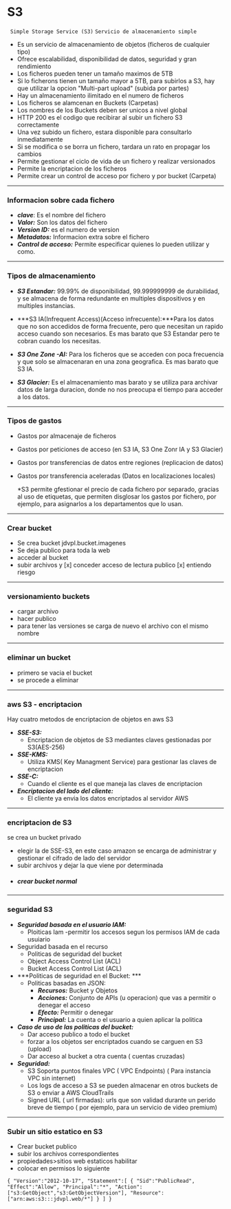 # S3

` Simple Storage Service (S3)`
`Servicio de almacenamiento simple`

* Es un servicio de almacenamiento de objetos (ficheros de cualquier tipo)
* Ofrece escalabilidad, disponibilidad de datos, seguridad y gran rendimiento
* Los ficheros pueden tener un tamaño maximos de 5TB
* Si lo ficherons tienen un tamaño mayor a 5TB, para subirlos a S3, hay que utilizar la opcion "Multi-part upload" (subida por partes)
* Hay un almacenamiento ilimitado en el numero de ficheros
* Los ficheros se alamcenan en Buckets (Carpetas)
* Los nombres de los Buckets deben ser unicos a nivel global
* HTTP 200 es el codigo que recibirar al subir un fichero S3 correctamente
* Una vez subido un fichero, estara disponible para consultarlo inmediatamente
* Si se modifica o se borra un fichero, tardara un rato en propagar los cambios
* Permite gestionar el ciclo de vida de un fichero y realizar versionados
* Permite la encriptacion de los ficheros
* Permite crear un control de acceso por fichero y por bucket (Carpeta)

---

### Informacion sobre cada fichero

* ***clave***: Es el nombre del fichero
* ***Valor:*** Son los datos del fichero
* ***Version ID:*** es el numero de version
* ***Metadatos:*** Informacion extra sobre el fichero
* ***Control de acceso:*** Permite especificar quienes lo pueden utilizar y como.

---

### Tipos de almacenamiento 

* ***S3 Estandar:*** 99.99% de disponibilidad, 99.999999999 de durabilidad, y se almacena de forma redundante en multiples dispositivos y en multiples instancias.

* ***S3 IA(Infrequent Access)(Acceso infrecuente):***Para los datos que no son accedidos de forma frecuente, pero que necesitan un rapido acceso cuando son necesarios. Es mas barato que S3 Estandar pero te cobran cuando los necesitas.

* ***S3 One Zone -AI:*** Para los ficheros que se acceden con poca frecuencia y que solo se almacenaran en una zona geografica. Es mas barato que S3 IA.

* ***S3 Glacier:*** Es el almacenamiento mas barato y se utiliza para archivar datos de larga duracion, donde no nos preocupa el tiempo para acceder a los datos.

---

### Tipos de gastos

* Gastos por almacenaje de ficheros
* Gastos por peticiones de acceso (en S3 IA, S3 One Zonr IA y S3 Glacier)
* Gastos por transferencias de datos entre regiones (replicacion de datos)
* Gastos por transferencia aceleradas (Datos en localizaciones locales)

  *S3 permite gfestionar el precio de cada fichero por separado, gracias al uso de etiquetas, que permiten disglosar los gastos por fichero, por ejemplo, para asignarlos a los  departamentos que lo usan. 


---

### Crear bucket

* Se crea bucket jdvpl.bucket.imagenes
* Se deja publico para toda la web
* acceder al bucket
* subir archivos y [x] conceder  acceso de lectura publico [x] entiendo riesgo

---

### versionamiento buckets

* cargar archivo 
* hacer publico
* para tener las versiones se carga de nuevo el archivo con el mismo nombre

---
### eliminar un bucket

* primero se vacia el bucket
* se procede a eliminar

---
### aws S3 - encriptacion

Hay cuatro metodos de encriptacion de objetos en aws S3

* ***SSE-S3:***
  * Encriptacion de objetos de S3 mediantes claves gestionadas por S3(AES-256)
* ***SSE-KMS:***
  * Utiliza KMS( Key Managment Service) para gestionar las claves de encriptacion
* ***SSE-C:***
  * Cuando el cliente es el que maneja las claves de  encriptacion
* ***Encriptacion del lado del cliente:***
  * El cliente ya envia los datos encriptados al servidor AWS

---
### encriptacion de S3

se crea un bucket privado

* elegir la de SSE-S3, en este caso amazon se encarga de administrar y gestionar el cifrado de lado del servidor
* subir archivos y dejar la que viene por determinada
* ##### crear bucket normal

---
### seguridad S3

* ***Seguridad basada en el usuario IAM:*** 
  * Ploiticas Iam -permitir los accesos segun los permisos IAM de cada usuiario
* Seguridad basada en el recurso
  * Politicas de seguridad del bucket
  * Object Access Control List (ACL)
  * Bucket Access Control List (ACL)
* ***Politicas de seguridad en el Bucket: ***
  * Politicas basadas en JSON:
    * ***Recursos:*** Bucket y Objetos
    * ***Acciones:*** Conjunto de APIs (u operacion) que vas a permitir o denegar el acceso
    * ***Efecto:*** Permitir o denegar
    * ***Principal:*** La cuenta o el usuario a quien aplicar la politica
* ***Caso de uso de las politicas del bucket:***
  * Dar acceso publico a todo el bucket
  * forzar a los objetos ser encriptados cuando se carguen en S3 (upload)
  * Dar acceso al bucket a otra cuenta ( cuentas cruzadas)
* ***Seguridad:***
  * S3 Soporta puntos finales VPC ( VPC Endpoints) ( Para instancia VPC sin internet)
  * Los logs de acceso a S3 se pueden almacenar en otros buckets de S3 o enviar a AWS CloudTrails
  * Signed URL ( url firmadas): urls que son validad durante un perido breve de tiempo ( por ejemplo, para un servicio de video premium)

---
### Subir un sitio estatico en S3

* Crear bucket publico
* subir los archivos correspondientes
* propiedades>sitios web estaticos habilitar
* colocar en permisos lo siguiente

`
{
  "Version":"2012-10-17",
  "Statement":[
    {
      "Sid":"PublicRead",
      "Effect":"Allow",
      "Principal":"*",
      "Action":["s3:GetObject","s3:GetObjectVersion"],
      "Resource":["arn:aws:s3:::jdvpl.web/*"]
    }
    ]
}
`
